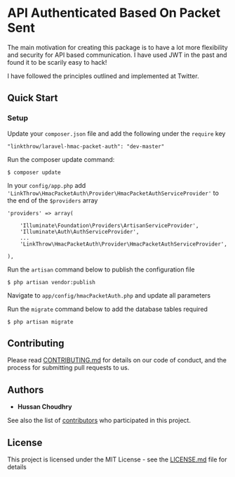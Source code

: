 # API Authenticated Based On Packet Sent

The main motivation for creating this package is to have a lot more flexibility and security for API based communication. I have used JWT in the past and found it to be scarily easy to hack!

I have followed the principles outlined and implemented at Twitter.

## Quick Start

### Setup

Update your `composer.json` file and add the following under the `require` key

	"linkthrow/laravel-hmac-packet-auth": "dev-master"

Run the composer update command:

	$ composer update

In your `config/app.php` add `'LinkThrow\HmacPacketAuth\Provider\HmacPacketAuthServiceProvider'` to the end of the `$providers` array

    'providers' => array(

        'Illuminate\Foundation\Providers\ArtisanServiceProvider',
        'Illuminate\Auth\AuthServiceProvider',
        ...
        'LinkThrow\HmacPacketAuth\Provider\HmacPacketAuthServiceProvider',

    ),

Run the `artisan` command below to publish the configuration file

	$ php artisan vendor:publish

Navigate to `app/config/hmacPacketAuth.php` and update all parameters

Run the `migrate` command below to add the database tables required

	$ php artisan migrate

## Contributing

Please read [CONTRIBUTING.md](CONTRIBUTING.md) for details on our code of conduct, and the process for submitting pull requests to us.

## Authors

* **Hussan Choudhry**

See also the list of [contributors](https://github.com/your/project/contributors) who participated in this project.

## License

This project is licensed under the MIT License - see the [LICENSE.md](LICENSE.md) file for details
